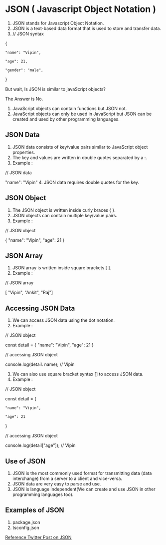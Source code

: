 # JSON ( Javascript Object Notation ) 

1. JSON stands for Javascript Object Notation. 
2. JSON is a text-based data format that is used to store and transfer data.
3. // JSON syntax

{

    "name": "Vipin",

    "age": 21,

    "gender": "male",

}

But wait, Is JSON is similar to javaScript objects?

The Answer is No. 

1. JavaScript objects can contain functions but JSON not.
2. JavaScript objects can only be used in JavaScript but JSON can be created and used by other programming languages.


## JSON Data

1. JSON data consists of key/value pairs similar to JavaScript object properties. 
2. The key and values are written in double quotes separated by a :.
3. Example :

// JSON data

"name": "Vipin"
4. JSON data requires double quotes for the key.

## JSON Object

1. The JSON object is written inside curly braces { }. 
2. JSON objects can contain multiple key/value pairs. 
3. Example :

// JSON object

{ "name": "Vipin", "age": 21 }

## JSON Array

1. JSON array is written inside square brackets [ ].
2. Example : 

// JSON array

[ "Vipin", "Ankit", "Raj"]

## Accessing JSON Data

1. We can access JSON data using the dot notation. 
2. Example : 

// JSON object

const detail = { "name": "Vipin", "age": 21 }

// accessing JSON object

console.log(detail. name); // Vipin

3. We can also use square bracket syntax [] to access JSON data.
4. Example :

// JSON object

const detail = {

    "name": "Vipin",

    "age": 21
}

// accessing JSON object

console.log(detail["age"]); // Vipin

## Use of JSON
1. JSON is the most commonly used format for transmitting data (data interchange) from a server to a client and vice-versa. 
2. JSON data are very easy to parse and use.
3. JSON is language independent(We can create and use JSON in other programming languages too).

## Examples of JSON 

1. package.json
2. tsconfig.json

[Reference Twitter Post on JSON](https://twitter.com/personalvipin/status/1595314084118790144)
